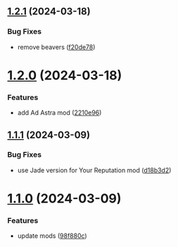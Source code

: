 ## [1.2.1](https://github.com/CyberDeer/DeerCraft/compare/v1.2.0...v1.2.1) (2024-03-18)


### Bug Fixes

* remove beavers ([f20de78](https://github.com/CyberDeer/DeerCraft/commit/f20de7874f93480d58fc0abaa7adcc8cc0e08372))

# [1.2.0](https://github.com/CyberDeer/DeerCraft/compare/v1.1.1...v1.2.0) (2024-03-18)


### Features

* add Ad Astra mod ([2210e96](https://github.com/CyberDeer/DeerCraft/commit/2210e9646855797609566825aa1f5cbce15a1c39))

## [1.1.1](https://github.com/CyberDeer/DeerCraft/compare/v1.1.0...v1.1.1) (2024-03-09)


### Bug Fixes

* use Jade version for Your Reputation mod ([d18b3d2](https://github.com/CyberDeer/DeerCraft/commit/d18b3d231c83b43829030d9b705769cb86247d7f))

# [1.1.0](https://github.com/CyberDeer/DeerCraft/compare/v1.0.0...v1.1.0) (2024-03-09)


### Features

* update mods ([98f880c](https://github.com/CyberDeer/DeerCraft/commit/98f880ca6347b0906e2210c7a448091ff6162264))
